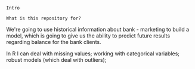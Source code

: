 ﻿	Intro

	What is this repository for?

We're going to use historical information about bank - marketing to build a model, which is going to give us the ability to predict future results regarding balance for the bank clients.

In R I can deal with missing values; working with categorical variables; robust models (which deal with outliers); 

